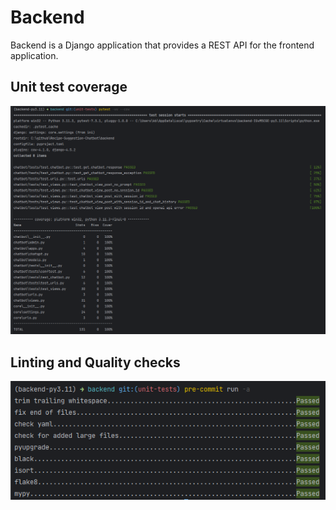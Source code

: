 # Backend

Backend is a Django application that provides a REST API for the frontend application. 

## Unit test coverage

![Unit tests](static/test_coverage.png)

## Linting and Quality checks

![Linting and Quality checks](static/pre_commit.png)
